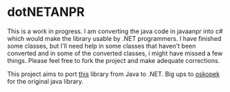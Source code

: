 # dotNETANPR
This is a work in progress. I am converting the java code in javaanpr into c# which would make the library usable by .NET programmers. I have finished some classes, but I'll need help in some classes that haven't been converted and in some of the converted classes, i might have missed a few things. Please feel free to fork the project and make adequate corrections.

This project aims to port [this](https://github.com/oskopek/javaanpr) library from Java to .NET. Big ups to [oskopek](https://github.com/oskopek) for the original java library.
